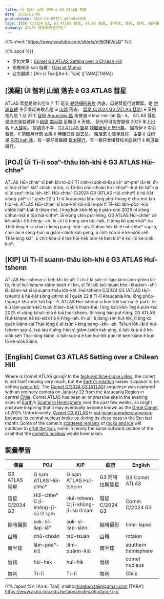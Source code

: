 ```yaml
---
title: Ùi 智利 山頭 落去 ê G3 ATLAS 彗星
date: 2025-02-05
publishdate: 2025-02-05T11:45:00+0800
tags: [彗星 C/2024 G3, G3 ATLAS 彗星, ATLAS 彗星, 南半球, 彗核, 智利, 縮時攝影, 自轉]
summary: ATLAS 彗星是欲去佗位？
---
```


{{% short "https://www.youtube.com/shorts/nt5j0NiVesQ" %}}

{{% apod %}}

- 原始文章：[Comet G3 ATLAS Setting over a Chilean Hill](https://apod.nasa.gov/apod/ap250205.html)
- 影像來源 kah 版權：[Gabriel Muñoz](https://www.instagram.com/gbelmm.ph)
- 台文翻譯：[An-Li Tsai][An-Li Tsai] ([TARA][TARA])

## [漢羅] Ùi 智利 山頭 落去 ê G3 ATLAS 彗星
ATLAS 彗星是欲去佗位？
Tī 這支 [縮時攝影影片][featured time-lapse video] 內底，毋是彗星行遮爾緊，是 [地球自轉][Earth's rotation] 予伊看起來敢若是 ùi [山頭][over a hill] 落去。
[彗星 C/2024 G3 (ATLAS 彗星)][Comet C/2024 G3 (ATLAS)] ê 系列相片是 1 月 22 tī [智利][Chile] [Araucanía 區][Araucanía Region] 用普通 ê kha-mé-lah 翕--ê。
ATLAS 彗星 是過去幾若禮拜 tī [地球][Earth] [南半球][Southern Hemisphere] 足顯目 ê 天體。
伊光甲可能會變做 2025 年上出名 ê [大彗星][Great Comet]。
是講真不幸，[G3 ATLAS 彗星][Comet G3 ATLAS] [袂繼續伊 ê 旅行矣][not going anywhere anymore]。
因為伊 ê 中心彗核，tī 頂個月行倚 [太陽][Sun] ê 時陣已經 [崩去矣][nucleus broke up]。
[賰落來 ê 彗星屑仔][scattered remains]，主要 ê 成份是 [岩石 kah 冰][rocks and ice]，有一寡仔會繼續 [踅太陽行][orbit the Sun]，有一寡仔會綴彗核本底欲行 ê 軌道繼續行。

## [POJ] Ùi Tì-lī soaⁿ-thâu lo̍h-khì ê G3 ATLAS Hūi-chheⁿ
ATLAS Hūi-chheⁿ sī beh khì tó-ūi?
Tī chit-ki sok-sî-liap-iáⁿ iáⁿ-phìⁿ lāi-té, m̄-sī hūi-chheⁿ kiâⁿ chiah-nī kín, sī Tē-kiû chū-choán hō͘ i khòaⁿ--khí-lâi káⁿ-ná sī ùi soaⁿ-thâu lo̍h-khì.
Hūi-chheⁿ C/2024 G3 (ATLAS Hūi-chheⁿ) ê hē-lia̍t siòng-phìⁿ sī 1 goe̍h 22 tī Tì-lī Araucanía khu iōng phó͘-thong ê kha-mé-lah hip--ê.
ATLAS Hūi-chheⁿ sī kòe-khì kúi-nā lé-pài tī Tē-kiû lâm-pòaⁿ-kiû chiok hiáⁿ-ba̍k ê thian-thé.
I kng kah khó-lêng ē piàn-chò 2025 nî siōng chhut-miâ ê tōa hūi-chheⁿ.
Sī-kóng chin put-hēng, G3 ATLAS Hūi-chheⁿ bē kè-sio̍k i ê lí-hêng--ah.
In-ūi i ê tiong-sim hūi-he̍k, tī téng kò goe̍h kiâⁿ-óa Thài-iông ê sî-chūn í-keng pang--khì--ah.
Chhun lo̍h-lâi ê hūi-chheⁿ sap-á, chú-iàu ê sêng-hūn sī giâm-chio̍h kah peng, ū chi̍t-kóa-á ē kè-sio̍k se̍h Thài-iông kiâⁿ, ū chi̍t-kóa-á ē tòe hūi-he̍k pún-té beh kiâⁿ ê kúi-tō kè-sio̍k kiâⁿ.

## [KIP] Uì Tì-lī suann-thâu lo̍h-khì ê G3 ATLAS Huī-tshenn
ATLAS Huī-tshenn sī beh khì tó-uī?
Tī tsit-ki sok-sî-liap-iánn iánn-phìnn lāi-té, m̄-sī huī-tshenn kiânn tsiah-nī kín, sī Tē-kiû tsū-tsuán hōo i khuànn--khí-lâi kánn-ná sī uì suann-thâu lo̍h-khì.
Huī-tshenn C/2024 G3 (ATLAS Huī-tshenn) ê hē-lia̍t siòng-phìnn sī 1 gue̍h 22 tī Tì-lī Araucanía khu iōng phóo-thong ê kha-mé-lah hip--ê.
ATLAS Huī-tshenn sī kuè-khì kuí-nā lé-pài tī Tē-kiû lâm-puànn-kiû tsiok hiánn-ba̍k ê thian-thé.
I kng kah khó-lîng ē piàn-tsò 2025 nî siōng tshut-miâ ê tuā huī-tshenn.
Sī-kóng tsin put-hīng, G3 ATLAS Huī-tshenn bē kè-sio̍k i ê lí-hîng--ah.
In-uī i ê tiong-sim huī-hi̍k, tī tíng kò gue̍h kiânn-uá Thài-iông ê sî-tsūn í-king pang--khì--ah.
Tshun lo̍h-lâi ê huī-tshenn sap-á, tsú-iàu ê sîng-hūn sī giâm-tsio̍h kah ping, ū tsi̍t-kuá-á ē kè-sio̍k se̍h Thài-iông kiânn, ū tsi̍t-kuá-á ē tuè huī-hi̍k pún-té beh kiânn ê kuí-tō kè-sio̍k kiânn.

## [English] Comet G3 ATLAS Setting over a Chilean Hill
Where is Comet ATLAS going?
In the [featured time-lapse video][featured time-lapse video], the comet is not itself moving very much, but the [Earth's rotation][Earth's rotation] makes it appear to be setting [over a hill][over a hill].
The [Comet C/2024 G3 (ATLAS)][Comet C/2024 G3 (ATLAS)] sequence was captured with an ordinary camera on January 22 from the [Araucanía Region][Araucanía Region] in central [Chile][Chile].
Comet ATLAS has been an impressive site in the evening skies of [Earth][Earth]'s [Southern Hemisphere][Southern Hemisphere] over the past few weeks, so bright and awe-inspiring that it may eventually become known as the [Great Comet][Great Comet] of 2025.
Unfortunately, [Comet G3 ATLAS][Comet G3 ATLAS] is [not going anywhere anymore][not going anywhere anymore] because its central [nucleus broke up][nucleus broke up] during its close pass to the [Sun][Sun] last month.
Some of the comet's [scattered remains][scattered remains] of [rocks and ice][rocks and ice] will continue to [orbit the Sun][orbit the Sun], some in nearly the same outward section of the orbit that the [comet's nucleus][comet's nucleus] would have taken.

## 詞彙學習
|漢羅|POJ|KIP|華語|English|
|-|-|-|-|-|
| G3 ATLAS 彗星 | G sam ATLAS Hūi-chheⁿ | G sam ATLAS Huī-tshenn | G3 阿特拉斯彗星 | G3 Comet ATLAS |
| 彗星 C/2024 G3 | Hūi-chheⁿ C jī-khòng-jī-sù G sam | Huī-tshenn C jī-khòng-jī-sù G sam | 彗星 C/2024 G3 | Comet C/2024 G3 |
| 縮時攝影 | sok-sî-liap-iáⁿ | sok-sî-liap-iánn | 縮時攝影 | time-lapse |
| 自轉 | chū-choán | tsū-tsuán | 自轉 | rotaion |
| 南半球 | lâm-pòaⁿ-kiû | lâm-puànn-kiû | 南半球 | southern hemisphere |
| 彗核 | hūi-he̍k | huī-hi̍k | 彗核 | comet nucleus |
| 智利 | Tì-lī | Tì-lī | 智利 | Chile |

{{% /apod %}}
[An-Li Tsai]: mailto:thianbun.taigi@gmail.com
[TARA]: https://www.astro.ncu.edu.tw/taova/index.php/tara-trip/

[copyright]: https://apod.nasa.gov/apod/fap/lib/about_apod.html#srapply
[License3]: https://creativecommons.org/licenses/by-nc-nd/3.0/
[License2]:https://creativecommons.org/licenses/by-nc-nd/2.0/

[featured time-lapse video]:https://www.instagram.com/p/DFdvObFxHO9/
[Earth's rotation]:https://apod.nasa.gov/apod/ap090909.html
[over a hill]:https://apod.nasa.gov/apod/ap210921.html
[Comet C/2024 G3 (ATLAS)]:https://en.wikipedia.org/wiki/C/2024_G3_(ATLAS)
[Araucanía Region]:https://youtu.be/6dVlY85KzpA
[Chile]:https://en.wikipedia.org/wiki/Chile
[Earth]:https://earthobservatory.nasa.gov/
[Southern Hemisphere]:https://en.wikipedia.org/wiki/Southern_Hemisphere
[Great Comet]:https://en.wikipedia.org/wiki/Great_comet
[Comet G3 ATLAS]:https://apod.nasa.gov/apod/ap250126.html
[not going anywhere anymore]:https://i.pinimg.com/originals/07/9c/3e/079c3ea0dce59cc171629800294b0f3d.jpg
[nucleus broke up]:https://skyandtelescope.org/astronomy-news/comet-atlas-caught-in-the-act-of-disintegration/
[Sun]:https://science.nasa.gov/sun/
[scattered remains]:https://apod.nasa.gov/apod/ap230903.html
[rocks and ice]:https://science.nasa.gov/solar-system/comets/
[orbit the Sun]:https://apod.nasa.gov/apod/ap240811.html
[comet's nucleus]:https://www.planetary.org/space-images/cometary-nuclei-to-scale
